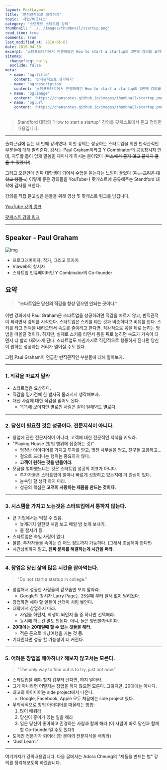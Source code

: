 ```yaml
---
layout: PostLayout
title: '반직관적으로 생각하기'
topic: '사업/비즈니스'
category: '스탠포드 스타트업 강의'
thumbnail: '../../images/thumbnail/startup.png'
read_time: true
comments: true
last_modified_at: 2019-05-03
date: 2019-04-30
excerpt: '스탠포드대학에서 진행하였던 How to start a startup의 3번째 강의를 요약정리한 글입니다.'
sitemap:
  changefreq: daily
  exclude: false
meta:
  - name: 'og:title'
    content: '반직관적으로 생각하기'
  - name: 'og:description'
    content: '스탠포드대학에서 진행하였던 How to start a startup의 3번째 강의를 요약정리한 글입니다.'
  - name: 'og:image'
    content: 'https://chansnotes.github.io/images/thumbnail/startup.png'
  - name: 'og:url'
    content: 'https://chansnotes.github.io/images/thumbnail/startup.png'
---
```


> Standford 대학의 "How to start a startup" 강의를 팟캐스트에서 듣고 정리한 내용입니다.

---

출퇴근길에 듣는 세 번째 강의였다.
이번 강의는 성공하는 스타트업을 위한 반직관적인 부분들에 대해 알려준다.
강사는 Paul Graham이라고 Y Combinator의 공동창시자 인데, 지루할 틈이 없게 말씀을 재미나게 하시는 분이였다 (~~버스에서 졸지 않고 끝까지 들을 수 있었다!~~).

그리고 오랜만에 진짜 대학생이 되어서 수업을 듣는다는 느낌이 들었다 (~~아... 그리운 대학교 생활...~~)
이렇게 좋은 강의들을 YouTube나 팟캐스트에 공유해주는 Standford 대학에 감사를 표한다.

강의를 직접 듣고싶은 분들을 위해 영상 및 팟캐스트 링크를 남깁니다.

[YouTube 강의 링크](https://youtu.be/ii1jcLg-eIQ)

[팟캐스트 강의 링크](https://player.fm/series/how-to-start-a-startup/03-paul-graham-before-the-startup)

---

## Speaker - Paul Graham

![img](https://upload.wikimedia.org/wikipedia/commons/e/e3/Paulgraham_240x320.jpg)

- 프로그래머이자, 작가, 그리고 투자자
- Viaweb의 창시자
- 스타트업 인큐베이터인 Y Combinator의
  Co-founder

## 요약

> #### "스타트업은 당신의 직감을 항상 믿으면 안되는 곳이다."

이번 강의에서 Paul Graham은 스타트업을 성공하려면 직감을 따르지 않고, 반직관적이 되라면서 강의를 시작한다.
스타트업은 스키를 타는 것과 비슷하다고 비유를 한다.
스키를 타고 언덕을 내려오면서 속도를 줄이려고 한다면, 직감적으로 몸을 뒤로 눕히는 방법을 떠올릴 것이다. 하지만, 실제로 스키를 타면서 몸을 뒤로 눕히면 속도가 가속이 되면서 더 빨리 내려가게 된다.
스타트업도 마찬가지로 직감적으로 행동하게 된다면 당신이 원하는 성공과는 거리가 멀어질 수도 있다.

그럼 Paul Graham이 언급한 반직관적인 부분들에 대해 알아보자.

---

### 1. 직감을 따르지 말라

- 스타트업은 요상하다.
- 직감을 믿기전에 한 발자국 물러서서 생각해보자.
- 대신 사람에 대한 직감을 믿어도 된다.
  - 똑똑해 보이지만 별로인 사람은 같이 일해봐도 별로다.

---

### 2. 당신이 필요한 것은 성공이다. 전문지식이 아니다.

- 창업에 관한 전문지식이 아니라, 고객에 대한 전문적인 지식을 키워라.
- "Playing House (창업 행위에 집중하는 것)"
  - 엄청난 아이디어를 가지고 투자를 받고, 멋진 사무실을 얻고, 친구들 고용하고...
  - 겉으로 드러나는 행위는 중요하지 않다.
  - **고객이 원하는 것을 만들어라.**
- 모금을 얼마했느냐는 것은 스타트업 성공의 지표가 아니다.
  - 투자자들은 스타트업이 얼마나 빠르게 성장하고 있는지에 더 관심이 있다.
  - 눈속임 할 생각 하지 마라.
  - 성공의 핵심은 **고객이 사랑하는 제품을 만드는 것이다.**

---

### 3. 시스템을 가지고 노는것은 스타트업에서 통하지 않는다.

- 큰 기업에서는 먹힐 수 있음.
  - 늦게까지 일한것 처럼 보고 메일 밤 늦게 보내기.
  - 줄 잘서기 등.
- 스타트업은 속일 사람이 없다.
- 물론, 투자자들을 속이는 건 어느 정도까지 가능하다. (그래서 조심해야 한다!!)
- 시간낭비하지 말고, **진짜 문제를 해결하는게 시간을 써라.**

---

### 4. 창업은 당신 삶의 많은 시간을 잡아먹는다.

> "Do not start a startup in college."

- 창업해서 성공한 사람들의 겉모습만 보지 말아라.
  - Google의 창시자 Larry Page는 25살때 부터 쉴새 없이 달려왔다.
- 창업하면 해야 할 일들이 산더미 처럼 쌓인다.
- 대학에서 창업하지 마라.
  - 사업을 하던지, 학생이 되던지 둘 중 하나만 선택해라.
  - 동시에 하는건 말도 안된다. 아니, 둘은 양립불가적이다.
- **20대에는 20대일때 할 수 있는 것들을 해라.**
  - 적은 돈으로 배낭여행을 가는 것 등.
- 기다린다면 성공 할 가능성이 더 커진다.

---

### 5. 어려운 창업을 해야하나? 해보지 않고서는 모른다.

> "The only way to find out is to try, just not now."

- 스타트업을 해야 할지 겁부터 난다면, 하지 말아라.
- 그게 아니라면 어떨지는 창업을 하지 않으면 모른다. 그렇지만, 20대에는 아니다.
- 최고의 아이디어는 side project에서 나온다.
  - Google, Facebook, Apple 모두 처음에는 side project 였다.
- 무의식적으로 창업 아이디어를 떠올리는 방법:
  1. 많이 배워라
  2. 당신이 흥미가 있는 일을 해라
  3. 일은 당신이 좋아하고 존경하는 사람과 함께 해라 (이 사람이 바로 당신과 함께 할 Co-founder일 수도 있다!)
- 도메인 전문가가 되어라 (한 분야의 전문지식을 배워라)
- "Just Learn."

---

여기까지가 강의내용입니다.
다음 글에서는 Adora Cheung의 "제품을 만드는 법" 강의를 정리해보도록 하겠습니다.
